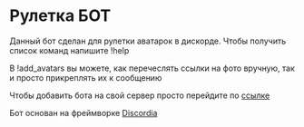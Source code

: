 # Рулетка БОТ

Данный бот сделан для рулетки аватарок в дискорде. Чтобы получить список команд напишите !help

В !add_avatars вы можете, как перечеслять ссылки на фото вручную, так и просто прикреплять их к сообщению

Чтобы добавить бота на свой сервер просто перейдите по [ссылке](https://discord.com/oauth2/authorize?client_id=1280523521524498546&permissions=2048&integration_type=0&scope=bot)

Бот основан на фреймворке [Discordia](https://github.com/SinisterRectus/Discordia) 
